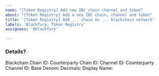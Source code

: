 ```yaml
---
name: "[Token Registry] Add new IBC chain channel and token"
about: "[Token Registry] Add a new IBC chain, channel and token"
title: '[Token Registry] Add ... chain on ... blackchain network'
labels: 'Blackfury, Token Registry'
assignees: '@blackfury'

---
```


<!-- Please fill in issue title -->

### Details?

Blackchain Chain ID: 
Counterparty Chain ID:
Channel ID:
Counterparty Channel ID:
Base Denom:
Decimals:
Display Name:

<!--
Example:

Blackchain Chain ID: blackchain-devnet-1  
Counterparty Chain ID: cosmoshub-4
Channel ID: channel-1
Counterparty Channel ID: channel-36
Base Denom: uatom
Decimals: 6
Display Name: ATOM
-->
 